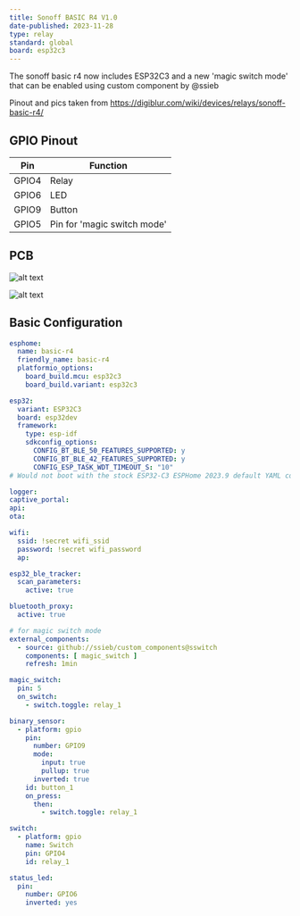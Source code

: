 ```yaml
---
title: Sonoff BASIC R4 V1.0
date-published: 2023-11-28
type: relay
standard: global
board: esp32c3
---
```


The sonoff basic r4 now includes ESP32C3 and a new 'magic switch mode' that can be enabled using custom component by @ssieb

Pinout and pics taken from https://digiblur.com/wiki/devices/relays/sonoff-basic-r4/

## GPIO Pinout

| Pin    | Function                           |
| ------ | ---------------------------------- |
| GPIO4  | Relay  |
| GPIO6 | LED     |
| GPIO9 | Button                              |
| GPIO5  | Pin for 'magic switch mode'    |

## PCB

![alt text](/Sonoff-BASIC-R2-v1.4_pcb.jpg "Sonoff BASIC R2 v1.4 PCB")

![alt text](/Sonoff-BASIC-R2-v1.4_pcb_rear.jpg "Sonoff BASIC R2 v1.4 PCB rear")

## Basic Configuration

```yaml
esphome:
  name: basic-r4
  friendly_name: basic-r4
  platformio_options:
    board_build.mcu: esp32c3
    board_build.variant: esp32c3  

esp32:
  variant: ESP32C3
  board: esp32dev
  framework:
    type: esp-idf
    sdkconfig_options:
      CONFIG_BT_BLE_50_FEATURES_SUPPORTED: y
      CONFIG_BT_BLE_42_FEATURES_SUPPORTED: y
      CONFIG_ESP_TASK_WDT_TIMEOUT_S: "10"    
# Would not boot with the stock ESP32-C3 ESPHome 2023.9 default YAML config until I added/change the settings above for ESP32C3

logger:
captive_portal:
api:
ota:

wifi:
  ssid: !secret wifi_ssid
  password: !secret wifi_password
  ap:

esp32_ble_tracker:
  scan_parameters:
    active: true

bluetooth_proxy:
  active: true

# for magic switch mode
external_components:
  - source: github://ssieb/custom_components@sswitch
    components: [ magic_switch ]
    refresh: 1min

magic_switch:
  pin: 5
  on_switch:
    - switch.toggle: relay_1

binary_sensor:
  - platform: gpio
    pin:
      number: GPIO9
      mode:
        input: true
        pullup: true
      inverted: true
    id: button_1
    on_press:
      then:
        - switch.toggle: relay_1

switch:
  - platform: gpio
    name: Switch
    pin: GPIO4
    id: relay_1

status_led:
  pin:
    number: GPIO6
    inverted: yes  

```
